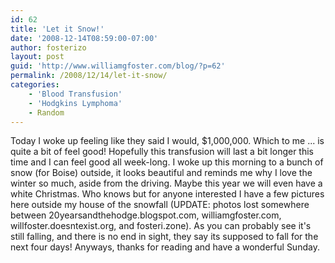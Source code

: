 ```yaml
---
id: 62
title: 'Let it Snow!'
date: '2008-12-14T08:59:00-07:00'
author: fosterizo
layout: post
guid: 'http://www.williamgfoster.com/blog/?p=62'
permalink: /2008/12/14/let-it-snow/
categories:
    - 'Blood Transfusion'
    - 'Hodgkins Lymphoma'
    - Random
---
```


Today I woke up feeling like they said I would, $1,000,000. Which to me ... is quite a bit of feel good! Hopefully this transfusion will last a bit longer this time and I can feel good all week-long.
I woke up this morning to a bunch of snow (for Boise) outside, it looks beautiful and reminds me why I love the winter so much, aside from the driving. Maybe this year we will even have a white Christmas. Who knows but for anyone interested I have a few pictures here outside my house of the snowfall (UPDATE: photos lost somewhere between 20yearsandthehodge.blogspot.com, williamgfoster.com, willfoster.doesntexist.org, and fosteri.zone). As you can probably see it's still falling, and there is no end in sight, they say its supposed to fall for the next four days! Anyways, thanks for reading and have a wonderful Sunday.